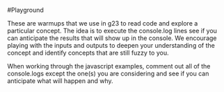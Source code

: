 #Playground

These are warmups that we use in g23 to read code and explore a particular concept. The idea is to execute the console.log lines see if you can anticipate the results that will show up in the console. We encourage playing with the inputs and outputs to deepen your understanding of the concept and identify concepts that are still fuzzy to you.

When working through the javascript examples, comment out all of the console.logs except the one(s) you are considering and see if you can anticipate what will happen and why.
